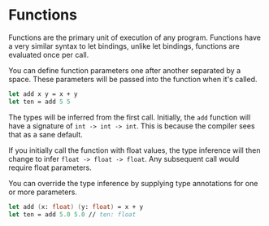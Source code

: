# Functions

Functions are the primary unit of execution of any program.
Functions have a very similar syntax to let bindings, unlike let bindings, functions are evaluated once per call.

You can define function parameters one after another separated by a space. These parameters will be passed into the function when it's called.

```fsharp
let add x y = x + y
let ten = add 5 5
```

The types will be inferred from the first call. Initially, the `add` function will have a signature of `int -> int -> int`.
This is because the compiler sees that as a sane default.

If you initially call the function with float values, the type inference will then change to infer `float -> float -> float`.
Any subsequent call would require float parameters.

You can override the type inference by supplying type annotations for one or more parameters.

```fsharp
let add (x: float) (y: float) = x + y
let ten = add 5.0 5.0 // ten: float
```
